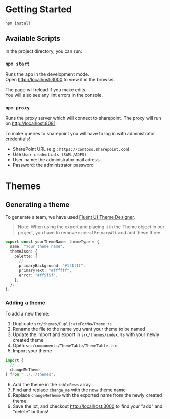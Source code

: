 # Getting Started

`npm install`

## Available Scripts

In the project directory, you can run:

### `npm start`

Runs the app in the development mode.\
Open [http://localhost:3000](http://localhost:3000) to view it in the browser.

The page will reload if you make edits.\
You will also see any lint errors in the console.

### `npm proxy`

Runs the proxy server which will connect to sharepoint. The proxy will run on [http://localhost:8081](http://localhost:8081).

To make queries to sharepoint you will have to log in with administrator credentials!

- SharePoint URL (e.g.: `https://contoso.sharepoint.com`)
- Use `User credentials (SAML/ADFS)`
- User name: the administrator mail adress
- Password: the administrator password

# Themes

## Generating a theme

To generate a team, we have used [Fluent UI Theme Designer](https://fluentuipr.z22.web.core.windows.net/heads/master/theming-designer/index.html). 

> Note: When using the export and placing it in the Theme object in our project, you have to remove `neutralPrimaryAlt` and add these three:

```ts
export const yourThemeName: themeType = {
  name: "Your theme name",
  themeJson: {
    palette: {
      // ...
      primaryBackground: "#1f1f1f",
      primaryText: "#ffffff",
      error: "#ff5f5f",
    },
  },
};
```

### Adding a theme

To add a new theme:

1. Duplicate `src/themes/DuplicateForNewTheme.ts`
2. Rename the file to the name you want your theme to be named
3. Update the import and export in `src/themes/index.ts` with your newly created theme
4. Open `src/components/ThemeTable/ThemeTable.tsx`
5. Import your theme

```ts
import {
  // ...
  changeMeTheme
} from "../../themes";
```

6. Add the theme in the `tableRows` array.
7. Find and replace `change_me` with the new theme name
8. Replace `changeMeTheme` with the exported name from the newly created theme
9. Save the lot, and checkout [http://localhost:3000](http://localhost:3000) to find your "add" and "delete" buttons!
